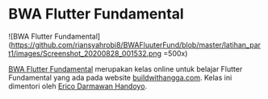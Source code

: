 # BWA Flutter Fundamental

![BWA Flutter Fundamental](https://github.com/riansyahrobi8/BWAFluuterFund/blob/master/latihan_part1/images/Screenshot_20200828_001532.png =500x)

[BWA Flutter Fundamental](https://www.buildwithangga.com/kelas/flutter-fundamentals) merupakan kelas online untuk belajar Flutter Fundamental yang ada pada website [buildwithangga.com](https://www.buildwithangga.com/). Kelas ini dimentori oleh [Erico Darmawan Handoyo](https://ericodarmawan.com/#/). 
